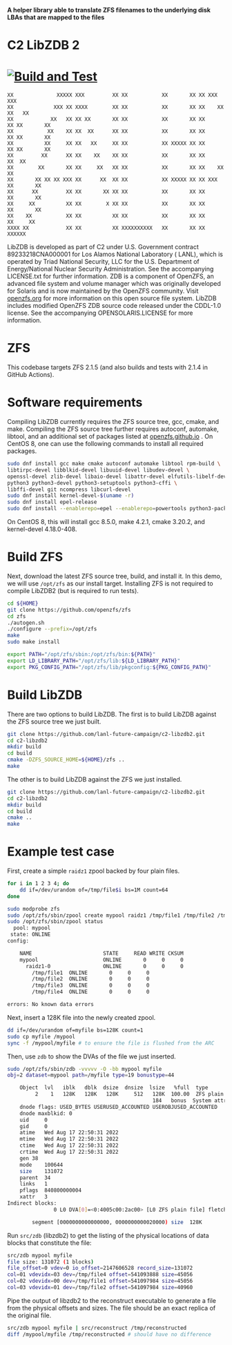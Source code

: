 **A helper library able to translate ZFS filenames to the underlying disk LBAs that are mapped to the files**

# C2 LibZDB 2

[![Build and Test](https://github.com/lanl-future-campaign/c2-libzdb2/actions/workflows/cmake.yml/badge.svg)](https://github.com/lanl-future-campaign/c2-libzdb2/actions/workflows/cmake.yml)
================

```
XX              XXXXX XXX         XX XX           XX       XX XX XXX         XXX
XX             XXX XX XXXX        XX XX           XX       XX XX    XX     XX   XX
XX            XX   XX XX XX       XX XX           XX       XX XX      XX XX       XX
XX           XX    XX XX  XX      XX XX           XX       XX XX      XX XX       XX
XX          XX     XX XX   XX     XX XX           XX XXXXX XX XX      XX XX       XX
XX         XX      XX XX    XX    XX XX           XX       XX XX     XX  XX
XX        XX       XX XX     XX   XX XX           XX       XX XX    XX   XX
XX       XX XX XX XXX XX      XX  XX XX           XX XXXXX XX XX XXX     XX       XX
XX      XX         XX XX       XX XX XX           XX       XX XX         XX       XX
XX     XX          XX XX        X XX XX           XX       XX XX         XX       XX
XX    XX           XX XX          XX XX           XX       XX XX          XX     XX
XXXX XX            XX XX          XX XXXXXXXXXX   XX       XX XX            XXXXXX
```

LibZDB is developed as part of C2 under U.S. Government contract 89233218CNA000001 for Los Alamos National Laboratory (
LANL), which is operated by Triad National Security, LLC for the U.S. Department of Energy/National Nuclear Security
Administration. See the accompanying LICENSE.txt for further information. ZDB is a component of OpenZFS, an advanced
file system and volume manager which was originally developed for Solaris and is now maintained by the OpenZFS
community. Visit [openzfs.org](https://openzfs.org/) for more information on this open source file system. LibZDB
includes modified OpenZFS ZDB source code released under the CDDL-1.0 license. See the accompanying OPENSOLARIS.LICENSE
for more information.

# ZFS

This codebase targets ZFS 2.1.5 (and also builds and tests with 2.1.4 in GitHub Actions).

# Software requirements

Compiling LibZDB currently requires the ZFS source tree, gcc, cmake, and make. Compiling the ZFS source tree further
requires autoconf, automake, libtool, and an additional set of packages listed
at [openzfs.github.io](https://openzfs.github.io/openzfs-docs/Developer%20Resources/Building%20ZFS.html)
. On CentOS 8, one can use the following commands to install all required packages.

```bash
sudo dnf install gcc make cmake autoconf automake libtool rpm-build \
libtirpc-devel libblkid-devel libuuid-devel libudev-devel \
openssl-devel zlib-devel libaio-devel libattr-devel elfutils-libelf-devel \
python3 python3-devel python3-setuptools python3-cffi \
libffi-devel git ncompress libcurl-devel
sudo dnf install kernel-devel-$(uname -r)
sudo dnf install epel-release
sudo dnf install --enablerepo=epel --enablerepo=powertools python3-packaging dkms
```

On CentOS 8, this will install gcc 8.5.0, make 4.2.1, cmake 3.20.2, and kernel-devel 4.18.0-408.

# Build ZFS

Next, download the latest ZFS source tree, build, and install it. In this demo, we will use `/opt/zfs` as our install
target. Installing ZFS is not required to compile LibZDB2 (but is required to run tests).

```bash
cd ${HOME}
git clone https://github.com/openzfs/zfs
cd zfs
./autogen.sh
./configure --prefix=/opt/zfs
make
sudo make install

export PATH="/opt/zfs/sbin:/opt/zfs/bin:${PATH}"
export LD_LIBRARY_PATH="/opt/zfs/lib:${LD_LIBRARY_PATH}"
export PKG_CONFIG_PATH="/opt/zfs/lib/pkgconfig:${PKG_CONFIG_PATH}"
```

# Build LibZDB

There are two options to build LibZDB. The first is to build LibZDB against the ZFS source tree we just built.

```bash
git clone https://github.com/lanl-future-campaign/c2-libzdb2.git
cd c2-libzdb2
mkdir build
cd build
cmake -DZFS_SOURCE_HOME=${HOME}/zfs ..
make
```

The other is to build LibZDB against the ZFS we just installed.

```bash
git clone https://github.com/lanl-future-campaign/c2-libzdb2.git
cd c2-libzdb2
mkdir build
cd build
cmake ..
make
```

# Example test case

First, create a simple `raidz1` zpool backed by four plain files.

```bash
for i in 1 2 3 4; do
	dd if=/dev/urandom of=/tmp/file$i bs=1M count=64
done

sudo modprobe zfs
sudo /opt/zfs/sbin/zpool create mypool raidz1 /tmp/file1 /tmp/file2 /tmp/file3 /tmp/file4
sudo /opt/zfs/sbin/zpool status
  pool: mypool
 state: ONLINE
config:

	NAME                       STATE     READ WRITE CKSUM
	mypool                     ONLINE       0     0     0
	  raidz1-0                 ONLINE       0     0     0
	    /tmp/file1  ONLINE       0     0     0
	    /tmp/file2  ONLINE       0     0     0
	    /tmp/file3  ONLINE       0     0     0
	    /tmp/file4  ONLINE       0     0     0

errors: No known data errors
```

Next, insert a 128K file into the newly created zpool.

```bash
dd if=/dev/urandom of=myfile bs=128K count=1
sudo cp myfile /mypool
sync -f /mypool/myfile # to ensure the file is flushed from the ARC
```

Then, use `zdb` to show the DVAs of the file we just inserted.

```bash
sudo /opt/zfs/sbin/zdb -vvvvv -O -bb mypool myfile
obj=2 dataset=mypool path=/myfile type=19 bonustype=44

    Object  lvl   iblk   dblk  dsize  dnsize  lsize   %full  type
         2    1   128K   128K   128K     512   128K  100.00  ZFS plain file (K=inherit) (Z=inherit=lz4)
                                               184   bonus  System attributes
	dnode flags: USED_BYTES USERUSED_ACCOUNTED USEROBJUSED_ACCOUNTED
	dnode maxblkid: 0
	uid     0
	gid     0
	atime	Wed Aug 17 22:50:31 2022
	mtime	Wed Aug 17 22:50:31 2022
	ctime	Wed Aug 17 22:50:31 2022
	crtime	Wed Aug 17 22:50:31 2022
	gen	38
	mode	100644
	size	131072
	parent	34
	links	1
	pflags	840800000004
	xattr	3
Indirect blocks:
               0 L0 DVA[0]=<0:4005c00:2ac00> [L0 ZFS plain file] fletcher4 uncompressed unencrypted LE contiguous unique single size=20000L/20000P birth=38L/38P fill=1 cksum=401a079a3d42:10003bc6e83bb43b:e0f600df0713fa2:5d57ed649a9e3068

		segment [0000000000000000, 0000000000020000) size  128K
```

Run `src/zdb` (libzdb2) to get the listing of the physical locations of data blocks that constitute the file:

```bash
src/zdb mypool myfile
file size: 131072 (1 blocks)
file_offset=0 vdev=0 io_offset=2147606528 record_size=131072
col=01 vdevidx=03 dev=/tmp/file4 offset=541093888 size=45056
col=02 vdevidx=00 dev=/tmp/file1 offset=541097984 size=45056
col=03 vdevidx=01 dev=/tmp/file2 offset=541097984 size=40960
```

Pipe the output of libzdb2 to the reconstruct executable to generate a
file from the physical offsets and sizes. The file should be an exact
replica of the original file.

```bash
src/zdb mypool myfile | src/reconstruct /tmp/reconstructed
diff /mypool/myfile /tmp/reconstructed # should have no difference
```